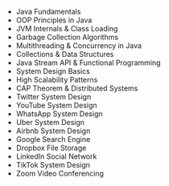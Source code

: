 - Java Fundamentals
- OOP Principles in Java
- JVM Internals & Class Loading
- Garbage Collection Algorithms
- Multithreading & Concurrency in Java
- Collections & Data Structures
- Java Stream API & Functional Programming
- System Design Basics
- High Scalability Patterns
- CAP Theorem & Distributed Systems
- Twitter System Design
- YouTube System Design
- WhatsApp System Design
- Uber System Design
- Airbnb System Design
- Google Search Engine
- Dropbox File Storage
- LinkedIn Social Network
- TikTok System Design
- Zoom Video Conferencing